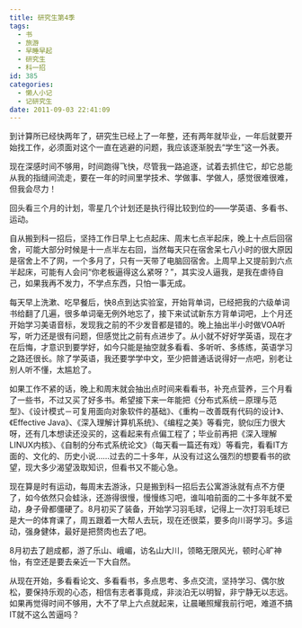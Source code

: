 ```yaml
---
title: 研究生第4季
tags:
  - 书
  - 旅游
  - 早睡早起
  - 研究生
  - 科一招
id: 385
categories:
  - 懒人小记
  - 记研究生
date: 2011-09-03 22:41:09
---
```


到计算所已经快两年了，研究生已经上了一年整，还有两年就毕业，一年后就要开始找工作，必须面对这个一直在逃避的问题，我应该逐渐脱去“学生”这一外表。

现在深感时间不够用，时间跑得飞快，尽管我一路追逐，试着去抓住它，却它总能从我的指缝间流走，要在一年的时间里学技术、学做事、学做人，感觉很难很难，但我会尽力！

回头看三个月的计划，零星几个计划还是执行得比较到位的——学英语、多看书、运动。


<!--more-->


自从搬到科一招后，坚持工作日早上七点起床、周末七点半起床，晚上十点后回宿舍，可能大部分时候是十一点半左右回，当然每天只在宿舍呆七八小时的很大原因是宿舍上不了网，一个多月了，只有一天带了电脑回宿舍。上周早上又提前到六点半起床，可能有人会问“你老板逼得这么紧呀？”，其实没人逼我，是我在虐待自己，如果我再不发力，不学点东西，只怕一事无成。

每天早上洗漱、吃早餐后，快8点到达实验室，开始背单词，已经把我的六级单词书给翻了几遍，很多单词毫无例外地忘了，接下来试试新东方背单词吧，上个月还开始学习美语音标，发现我之前的不少发音都是错的。晚上抽出半小时做VOA听写，听力还是很有问题，但感觉比之前有点进步了。从小就不好好学英语，现在才在后悔，才意识到要学好，如今只能是抽空就多看看、多听听、多练练，英语学习之路还很长。除了学英语，我还要学学中文，至少把普通话说得好一点吧，别老让别人听不懂，太尴尬了。

如果工作不紧的话，晚上和周末就会抽出点时间来看看书，补充点营养，三个月看了一些书，不过又买了好多书。希望接下来一年能把《分布式系统－原理与范型》、《设计模式－可复用面向对象软件的基础》、《重构－改善既有代码的设计》、《Effective Java》、《深入理解计算机系统》、《编程之美》等看完，貌似压力很大呀，还有几本想读还没买的，这看起来有点偏工程了；毕业前再把《深入理解LINUX内核》、《自制的分布式系统论文》（每天看一篇还有戏）等看完，看看IT方面的、文化的、历史小说……过去的二十多年，从没有过这么强烈的想要看书的欲望，现大多少渴望汲取知识，但看书又不能心急。

现在算是时有运动，每周末去游泳，只是搬到科一招后去公寓游泳就有点不方便了，如今依然只会蛙泳，还游得很慢，慢慢练习吧，谁叫咱前面的二十多年就不爱动，身子骨都僵硬了。8月初买了装备，开始学习羽毛球，记得上一次打羽毛球已是大一的体育课了，周五跟着一大帮人去玩，现在还很菜，要多向川哥学习。多运动，强身健体，最好是把赘肉也去了吧。

8月初去了趟成都，游了乐山、峨嵋，访名山大川，领略无限风光，顿时心旷神怡，有空还是要去亲近一下大自然。

从现在开始，多看看论文、多看看书，多点思考、多点交流，坚持学习、偶尔放松，要保持乐观的心态，相信有志者事竟成，非淡泊无以明智，非宁静无以志远。如果再觉得时间不够用，大不了早上六点就起来，让晨曦照耀我前行吧，难道不搞IT就不这么苦逼吗？
